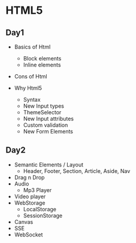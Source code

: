 # HTML5

## Day1

* Basics of Html
	* Block elements
	* Inline elements
* Cons of Html

* Why Html5
	* Syntax
	* New Input types
	* ThemeSelector
	* New Input attributes
	* Custom validation
	* New Form Elements
	
	
## Day2

* Semantic Elements / Layout
	* Header, Footer, Section, Article, Aside, Nav
* Drag n Drop
* Audio
	* Mp3 Player
* Video player
* WebStorage
	* LocalStorage
	* SessionStorage
* Canvas
* SSE
* WebSocket
